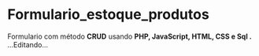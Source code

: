 #  Formulario_estoque_produtos
 Formulario  com método **CRUD** usando **PHP, JavaScript,  HTML, CSS e  Sql .**
 ...Editando...

